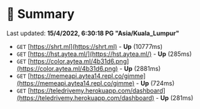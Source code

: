 # 📖 Summary
Last updated: **15/4/2022, 6:30:18 PG "Asia/Kuala_Lumpur"**

- `GET` [https://shrt.ml](https://shrt.ml) - **Up** (10777ms)
- `GET` [https://hst.aytea.ml/](https://hst.aytea.ml/) - **Up** (285ms)
- `GET` [https://color.aytea.ml/4b31d6.png](https://color.aytea.ml/4b31d6.png) - **Up** (2881ms)
- `GET` [https://memeapi.aytea14.repl.co/gimme](https://memeapi.aytea14.repl.co/gimme) - **Up** (724ms)
- `GET` [https://teledrivemy.herokuapp.com/dashboard](https://teledrivemy.herokuapp.com/dashboard) - **Up** (281ms)
